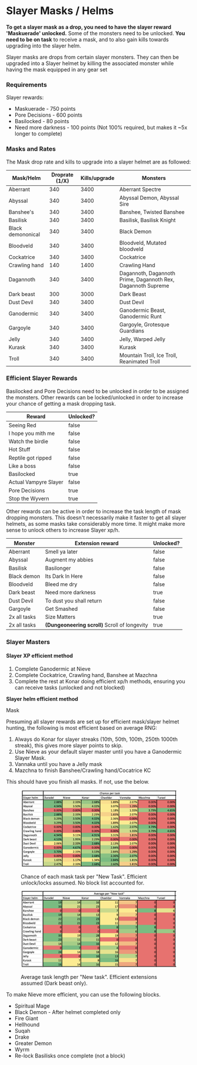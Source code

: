 # Slayer Masks / Helms

**To get a slayer mask as a drop, you need to have the slayer reward 'Maskuerade' unlocked.** Some of the monsters need to be unlocked. **You need to be on task** to receive a mask, and to also gain kills towards upgrading into the slayer helm.

Slayer masks are drops from certain slayer monsters. They can then be upgraded into a Slayer helmet by killing the associated monster while having the mask equipped in any gear set

### Requirements

Slayer rewards:

* Maskuerade - 750 points
* Pore Decisions - 600 points
* Basilocked - 80 points
* Need more darkness - 100 points (Not 100% required, but makes it \~5x longer to complete)

### Masks and Rates

The Mask drop rate and kills to upgrade into a slayer helmet are as followed:

| Mask/Helm         | Droprate (1/X) | Kills/upgrade | Monsters                                                     |
| ----------------- | -------------- | ------------- | ------------------------------------------------------------ |
| Aberrant          | 340            | 3400          | Aberrant Spectre                                             |
| Abyssal           | 340            | 3400          | Abyssal Demon, Abyssal Sire                                  |
| Banshee's         | 340            | 3400          | Banshee, Twisted Banshee                                     |
| Basilisk          | 340            | 3400          | Basilisk, Basilisk Knight                                    |
| Black demononical | 340            | 3400          | Black Demon                                                  |
| Bloodveld         | 340            | 3400          | Bloodveld, Mutated bloodveld                                 |
| Cockatrice        | 340            | 3400          | Cockatrice                                                   |
| Crawling hand     | 140            | 1400          | Crawling Hand                                                |
| Dagannoth         | 340            | 3400          | Dagannoth, Dagannoth Prime, Dagannoth Rex, Dagannoth Supreme |
| Dark beast        | 300            | 3000          | Dark Beast                                                   |
| Dust Devil        | 340            | 3400          | Dust Devil                                                   |
| Ganodermic        | 340            | 3400          | Ganodermic Beast, Ganodermic Runt                            |
| Gargoyle          | 340            | 3400          | Gargoyle, Grotesque Guardians                                |
| Jelly             | 340            | 3400          | Jelly, Warped Jelly                                          |
| Kurask            | 340            | 3400          | Kurask                                                       |
| Troll             | 340            | 3400          | Mountain Troll, Ice Troll, Reanimated Troll                  |

### Efficient Slayer Rewards

Basilocked and Pore Decisions need to be unlocked in order to be assigned the monsters. Other rewards can be locked/unlocked in order to increase your chance of getting a mask dropping task.

<table><thead><tr><th>Reward</th><th data-type="checkbox">Unlocked?</th></tr></thead><tbody><tr><td>Seeing Red</td><td>false</td></tr><tr><td>I hope you mith me</td><td>false</td></tr><tr><td>Watch the birdie</td><td>false</td></tr><tr><td>Hot Stuff</td><td>false</td></tr><tr><td>Reptile got ripped</td><td>false</td></tr><tr><td>Like a boss</td><td>false</td></tr><tr><td>Basilocked</td><td>true</td></tr><tr><td>Actual Vampyre Slayer</td><td>false</td></tr><tr><td>Pore Decisions</td><td>true</td></tr><tr><td>Stop the Wyvern</td><td>true</td></tr></tbody></table>

Other rewards can be active in order to increase the task length of mask dropping monsters. This doesn't necessarily make it faster to get all slayer helmets, as some masks take considerably more time. It might make more sense to unlock others to increase Slayer xp/h.

<table><thead><tr><th>Monster</th><th>Extension reward</th><th data-type="checkbox">Unlocked?</th></tr></thead><tbody><tr><td>Aberrant</td><td>Smell ya later</td><td>false</td></tr><tr><td>Abyssal</td><td>Augment my abbies</td><td>false</td></tr><tr><td>Basilisk</td><td>Basilonger</td><td>false</td></tr><tr><td>Black demon</td><td>Its Dark In Here</td><td>false</td></tr><tr><td>Bloodveld</td><td>Bleed me dry</td><td>false</td></tr><tr><td>Dark beast</td><td>Need more darkness</td><td>true</td></tr><tr><td>Dust Devil</td><td>To dust you shall return</td><td>false</td></tr><tr><td>Gargoyle</td><td>Get Smashed</td><td>false</td></tr><tr><td>2x all tasks</td><td>Size Matters</td><td>true</td></tr><tr><td>2x all tasks</td><td><strong>(Dungeoneering scroll)</strong> Scroll of longevity</td><td>true</td></tr></tbody></table>



### Slayer Masters

#### Slayer XP efficient method

1. Complete Ganodermic at Nieve
2. Complete Cockatrice, Crawling hand, Banshee at Mazchna
3. Complete the rest at Konar doing efficient xp/h methods, ensuring you can receive tasks (unlocked and not blocked)

**Slayer helm efficient method**

Mask&#x20;

Presuming all slayer rewards are set up for efficient mask/slayer helmet hunting, the following is most efficient based on average RNG:

1. Always do Konar for slayer streaks (10th, 50th, 100th, 250th 1000th streak), this gives more slayer points to skip.
2. Use Nieve as your default slayer master until you have a Ganodermic Slayer Mask.
3. Vannaka until you have a Jelly mask
4. Mazchna to finish Banshee/Crawling hand/Cocatrice KC

This should have you finish all masks. If not, use the below.

<figure><img src="../../.gitbook/assets/Screenshot 2023-02-18 at 21.21.16.png" alt=""><figcaption><p>Chance of each mask task per "New Task". Efficient unlock/locks assumed. No block list accounted for.</p></figcaption></figure>

<figure><img src="../../.gitbook/assets/Screenshot 2023-02-18 at 21.21.28.png" alt=""><figcaption><p>Average task length per "New task". Efficient extensions assumed (Dark beast only).</p></figcaption></figure>

To make Nieve more efficient, you can use the following blocks.

* Spiritual Mage
* Black Demon - After helmet completed only
* Fire Giant
* Hellhound
* Suqah
* Drake
* Greater Demon
* Wyrm
* Re-lock Basilisks once complete (not a block)
